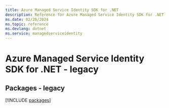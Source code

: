 ```yaml
---
title: Azure Managed Service Identity SDK for .NET
description: Reference for Azure Managed Service Identity SDK for .NET
ms.date: 02/28/2024
ms.topic: reference
ms.devlang: dotnet
ms.service: managedserviceidentity
---
```

# Azure Managed Service Identity SDK for .NET - legacy
## Packages - legacy
[!INCLUDE [packages](managed-service-identity-index.md)]